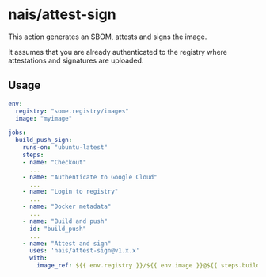 # nais/attest-sign

This action generates an SBOM, attests and signs the image.

It assumes that you are already authenticated to the registry where attestations and signatures are uploaded.

## Usage

```yaml
env:
  registry: "some.registry/images"
  image: "myimage"

jobs:
  build_push_sign:
    runs-on: "ubuntu-latest"
    steps:
    - name: "Checkout"
      ...
    - name: "Authenticate to Google Cloud"
      ...
    - name: "Login to registry"
      ...
    - name: "Docker metadata"
      ...
    - name: "Build and push"
      id: "build_push"
      ...
    - name: "Attest and sign"
      uses: 'nais/attest-sign@v1.x.x'
      with:
        image_ref: ${{ env.registry }}/${{ env.image }}@${{ steps.build_push.outputs.digest }}
```
